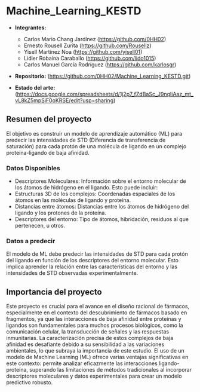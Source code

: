 # Machine_Learning_KESTD
- **Integrantes:**
    - Carlos Mario Chang Jardínez (https://github.com/0HH02)
    - Ernesto Rousell Zurita (https://github.com/Rousellz)
    - Yisell Martínez Noa (https://github.com/yisell01)
    - Lidier Robaina Caraballo (https://github.com/lido1015)
    - Carlos Manuel García Rodríguez (https://github.com/karlosgr)
    
- **Repositorio:** (https://github.com/0HH02/Machine_Learning_KESTD.git)

- **Estado del arte:** (https://docs.google.com/spreadsheets/d/1j2p7_fZdBaSc_J9nqIiAaz_mt_vL8kZ5mpSiF0oKRSE/edit?usp=sharing)

## Resumen del proyecto

El objetivo es construir un modelo de aprendizaje automático (ML) para predecir las intensidades de STD (Diferencia de transferencia de saturación) para cada protón de una molécula de ligando en un complejo proteína-ligando de baja afinidad.

### Datos Disponibles
   - Descriptores Moleculares: Información sobre el entorno molecular de los átomos de hidrógeno en el ligando. Esto puede incluir:
   - Estructuras 3D de los complejos: Coordenadas espaciales de los átomos en las moléculas de ligando y proteína.
   - Distancias entre átomos: Distancias entre los átomos de hidrógeno del ligando y los protones de la proteína.
   - Descriptores del entorno: Tipo de átomos, hibridación, residuos al que pertenecen, u otros.
   
### Datos a predecir
El modelo de ML debe predecir las intensidades de STD para cada protón del ligando en función de los descriptores del entorno molecular. Esto implica aprender la relación entre las características del entorno y las intensidades de STD observadas experimentalmente.

## Importancia del proyecto
Este proyecto es crucial para el avance en el diseño racional de fármacos, especialmente en el contexto del descubrimiento de fármacos basado en fragmentos, ya que las interacciones de baja afinidad entre proteínas y ligandos son fundamentales para muchos procesos biológicos, como la comunicación celular, la transducción de señales y las respuestas inmunitarias. La caracterización precisa de estos complejos de baja afinidad es desafiante debido a su sensibilidad a las variaciones ambientales, lo que subraya la importancia de este estudio. El uso de un modelo de Machine Learning (ML) ofrece varias ventajas significativas en este contexto: permite analizar eficazmente las interacciones ligando-proteína, superando las limitaciones de métodos tradicionales al incorporar descriptores moleculares y datos experimentales para crear un modelo predictivo robusto.





